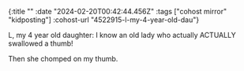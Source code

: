 {:title ""
 :date "2024-02-20T00:42:44.456Z"
 :tags ["cohost mirror" "kidposting"]
 :cohost-url "4522915-l-my-4-year-old-dau"}

L, my 4 year old daughter: I know an old lady who actually ACTUALLY swallowed a thumb!

Then she chomped on my thumb.

